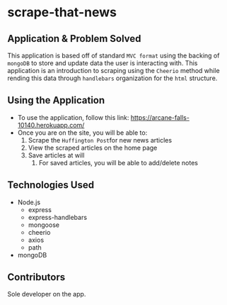 # scrape-that-news

## Application & Problem Solved
This application is based off of standard `MVC format` using the backing of `mongoDB` to store and update data the user is interacting with. This application is an introduction to scraping using the `Cheerio` method while rending this data through `handlebars` organization for the `html` structure.

## Using the Application
* To use the application, follow this link: https://arcane-falls-10140.herokuapp.com/
* Once you are on the site, you will be able to:
  1. Scrape the `Huffington Post`for new news articles
  2. View the scraped articles on the home page
  3. Save articles at will
      1. For saved articles, you will be able to add/delete notes

## Technologies Used
* Node.js
  * express
  * express-handlebars
  * mongoose
  * cheerio
  * axios
  * path
* mongoDB

## Contributors
Sole developer on the app.
